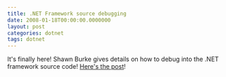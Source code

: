 ```yaml
---
title: .NET Framework source debugging
date: 2008-01-18T00:00:00.0000000
layout: post
categories: dotnet
tags: dotnet
---
```


It's finally here! Shawn Burke gives details on how to debug into the .NET framework source code! [Here's the post](http://blogs.msdn.com/sburke/archive/2008/01/16/configuring-visual-studio-to-debug-net-framework-source-code.aspx)!
